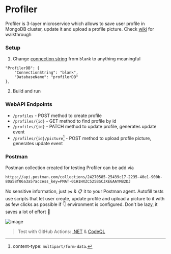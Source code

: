 # Profiler
Profiler is 3-layer microservice which allows to save user profile in MongoDB cluster, update it and upload a profile picture. Check [wiki](https://github.com/LexKutler/Profiler/wiki/About) for walkthrough

### Setup
1. Change [connection string](https://github.com/LexKutler/Profiler/blob/538f6daac69e12993f79c7204f1bbb309e9b2af7/ProfilerWebAPI/appsettings.json#LL10C6-L10C22) from `blank` to anything meaningful
```
"ProfilerDB": {
	"ConnectionString": "blank",
	"DatabaseName": "profilerDB"
},
```
2. Build and run

### WebAPI Endpoints
- `/profiles` - POST method to create profile
- `/profiles/{id}` - GET method to find profile by id
- `/profiles/{id}` - PATCH method to update profile, generates update event
- `/profiles/{id}/picture`[^1] - POST method to upload profile picture, generates update event

### Postman
Postman collection created for testing Profiler can be add via 
```
https://api.postman.com/collections/24270585-25439c17-2235-40e1-900b-80a58f06a3a5?access_key=PMAT-01H1HXZC525BSCJXEGAAYMB2DJ
``` 
No sensitive information, just ✂️ & 📋 it to your Postman agent. Autofill tests use scripts that let user create, update profile and upload a picture to it with as few clicks as possible if 👇 environment is configured. Don't be lazy, it saves a lot of effort 🙂
>
![image](https://github.com/LexKutler/Profiler/assets/68227124/f1527635-9f65-4499-a1fd-b198838a4e25)


[^1]: content-type: `multipart/form-data`.

> Test with GitHub Actions: [.NET](https://github.com/LexKutler/Profiler/blob/master/.github/workflows/dotnet.yml) & [CodeQL](https://github.com/LexKutler/Profiler/blob/master/.github/workflows/codeql.yml)
